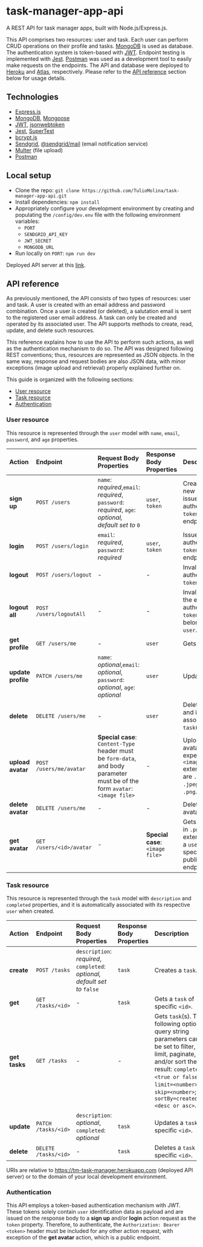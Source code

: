 # task-manager-app-api

A REST API for task manager apps, built with Node.js/Express.js.

This API comprises two resources: user and task. Each user can perform CRUD operations on their profile and tasks. [MongoDB](https://www.mongodb.com/) is used as database. The authentication system is token-based with [JWT](https://jwt.io/). Endpoint testing is implemented with [Jest](https://jestjs.io/). [Postman](https://www.postman.com/) was used as a development tool to easily make requests on the endpoints. The API and database were deployed to [Heroku](https://devcenter.heroku.com/) and [Atlas](https://www.mongodb.com/cloud/atlas), respectively. Please refer to the [API reference](#api-reference) section below for usage details.

## Technologies
- [Express.js](https://expressjs.com/)
- [MongoDB](https://www.mongodb.com/), [Mongoose](https://mongoosejs.com/)
- [JWT](https://jwt.io/), [jsonwebtoken](https://www.npmjs.com/package/jsonwebtoken)
- [Jest](https://jestjs.io/), [SuperTest](https://www.npmjs.com/package/supertest)
- [bcrypt.js](https://www.npmjs.com/package/bcryptjs)
- [Sendgrid](https://www.npmjs.com/package/@sendgrid/mail), [@sendgrid/mail](https://www.npmjs.com/package/@sendgrid/mail) (email notification service) 
- [Multer](https://www.npmjs.com/package/multer) (file upload)
- [Postman](https://www.postman.com/)

## Local setup
- Clone the repo: `git clone https://github.com/TulioMolina/task-manager-app-api.git`
- Install dependencies: `npm install`
- Appropriately configure your development environment by creating and populating the `/config/dev.env` file with the following environment variables:
  - `PORT`
  - `SENDGRID_API_KEY`
  - `JWT_SECRET`
  - `MONGODB_URL`
- Run locally on `PORT`: `npm run dev`

Deployed API server at this [link](https://tm-task-manager.herokuapp.com).

## API reference
As previously mentioned, the API consists of two types of resources: user and task. A user is created with an email address and password combination. Once a user is created (or deleted), a salutation email is sent to the registered user email address. A task can only be created and operated by its associated user.
The API supports methods to create, read, update, and delete such resources.

This reference explains how to use the API to perform such actions, as well as the authentication mechanism to do so. The API was designed following REST conventions; thus, resources are represented as JSON objects. In the same way, response and request bodies are also JSON data, with minor exceptions (image upload and retrieval) properly explained further on.

This guide is organized with the following sections:
  - [User resource](#user-resource)
  - [Task resource](#task-resource)
  - [Authentication](#authentication)

### User resource
This resource is represented through the `user` model with `name`, `email`, `password`, and `age` properties.

| Action                | Endpoint             | Request Body Properties               | Response Body Properties  | Description
| :---                  |     :---                          |          :---                         | :---                      | :---
| **sign up** | `POST /users` | `name`: *required*,`email`: *required*, `password`: *required*, `age`: *optional, default set to* `0` | `user`, `token` | Creates a new `user` and issues authentication `token`, public endpoint.
| **login** | `POST /users/login` | `email`: *required*, `password`: *required* | `user`, `token` | Issues authentication `token`, public endpoint.
| **logout** | `POST /users/logout` | - | - | Invalidates authentication `token`.
| **logout all** | `POST /users/logoutAll` | - | - | Invalidates the existing authentication `token`(s) that belong to a `user`.
| **get profile** | `GET /users/me` | - | `user` | Gets `user`.
| **update profile** | `PATCH /users/me` | `name`: *optional*,`email`: *optional*, `password`: *optional*, `age`: *optional* | `user` | Updates `user`.
| **delete** | `DELETE /users/me` | - | `user` | Deletes `user` and its associated `task`(s).
| **upload avatar** | `POST /users/me/avatar` | **Special case**: `Content-Type` header must be `form-data`, and body parameter must be of the form `avatar`: `<image file>` | - | Uploads `user` avatar, expected `<image file>` extensions are `.jpg`, `.jpeg` and `.png`.
| **delete avatar** | `DELETE /users/me` | - | - | Deletes `user` avatar.
| **get avatar** | `GET /users/<id>/avatar` | - | **Special case**: `<image file>` | Gets avatar, in `.png` extension, of a `user` with specific `<id>`, public endpoint.

### Task resource
This resource is represented through the `task` model with `description` and `completed` properties, and it is automatically associated with its respective `user` when created.

| Action                | Endpoint             | Request Body Properties               | Response Body Properties  | Description
| :---                  |     :---                          |          :---                         | :---                      | :---
| **create** | `POST /tasks` | `description`: *required*, `completed`: *optional, default set to* `false` | `task` | Creates a `task`.
| **get** | `GET /tasks/<id>` | - | `task` | Gets a `task` of specific `<id>`.
| **get tasks** | `GET /tasks` | - | - | Gets `task`(s). The following optional query string parameters can be set to filter, limit, paginate, and/or sort the result: `completed=<true or false>`; `limit=<number>`; `skip=<number>`; `sortBy=createdAt:<desc or asc>`.    
| **update** | `PATCH /tasks/<id>` | `description`: *optional*, `completed`: *optional* | `task` | Updates a `task` of specific `<id>`.
| **delete** | `DELETE /tasks/<id>` | - | `task` | Deletes a `task` of specific `<id>`.

URIs are relative to https://tm-task-manager.herokuapp.com (deployed API server) or to the domain of your local development environment.

### Authentication
This API employs a token-based authentication mechanism with JWT. These tokens solely contain `user` identification data as payload and are issued on the response body to a **sign up** and/or **login** action request as the `token` property. Therefore, to authenticate, the `Authorization: Bearer <token>` header must be included for any other action request, with exception of the **get avatar** action, which is a public endpoint.
